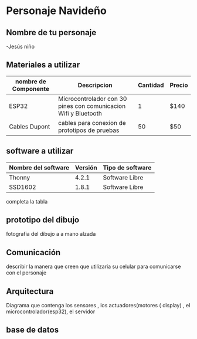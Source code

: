 # Personaje Navideño
## Nombre de tu personaje

-Jesús niño

## Materiales a utilizar

|nombre de Componente| Descripcion |Cantidad| Precio|
|-|-|-|-|
|ESP32|Microcontrolador con 30 pines con comunicacion Wifi y Bluetooth|1|$140|
|Cables Dupont|cables para conexion de prototipos de pruebas|50|$50


## software a utilizar
|Nombre del software|Versión|Tipo de software|
|-|-|-|
|Thonny|4.2.1|Software Libre|
|SSD1602|1.8.1|Software Libre|
completa la tabla

## prototipo del dibujo
fotografia del dibujo a a mano alzada 

## Comunicación
describir la manera que  creen que utilizaria su celular para comunicarse con el personaje 
## Arquitectura
Diagrama que contenga los sensores , los actuadores(motores ( display) , el microcontrolador(esp32), el servidor 
## base de datos 

